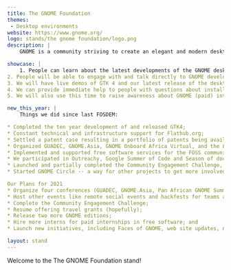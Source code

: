 ```yaml
---
title: The GNOME Foundation
themes:
 - Desktop environments
website: https://www.gnome.org/
logo: stands/the gnome foundation/logo.png
description: |
    GNOME is a community striving to create an elegant and modern desktop, free for everyone. Since 1997 the project has developed essential applications such as Text Editor, Music, Videos, Files, Boxes, Software and more which many linux users are familiar with. Behind the scenes, the GNOME community also develops and contributes to core low level technologies such as GLib, GTK+, Flatpak, Wayland and more. Over the last decade GNOME has released three major versions and since GNOME 3 the project has released new content on a bi-annually basis and is consumed by a large set of distributions and users.

showcase: |
    1. People can learn about the latest developments of the GNOME desktop environment, including seeing what they look like.
2. People will be able to engage with and talk directly to GNOME developers, designers and other community members.
3. We will have live demos of GTK 4 and our latest release of the desktop environment.
4. We can provide immediate help to people with questions about installing or using GNOME.
5. We will also use this time to raise awareness about GNOME (paid) internships, especially to the many students who attend FOSDEM.

new_this_year: |
    Things we did since last FOSDEM: 

* Completed the ten year development of and released GTK4;
* Constant technical and infrastructure support for Flathub.org;
* Settled a patent case resulting in a portfolio of patents being available to all open source projects;
* Organized GUADEC, GNOME.Asia, GNOME Onboard Africa Virtual, and the Linux App Summit;
* Implemented and supported free software services for the FOSS community, including Big Blue Button;
* We participated in Outreachy, Google Summer of Code and Season of docs;
* Launched and partially completed the Community Engagement Challenge, designing new ways to get people involved in FOSS; and
* Started GNOME Circle -- a way for other projects to get more involved with GNOME

Our Plans for 2021
* Organize four conferences (GUADEC, GNOME.Asia, Pan African GNOME Summit, and the Linux App Summit);
* Host other events like remote social events and hackfests for teams and working groups across the project;
* Complete the Community Engagement Challenge;
* Resume offering travel grants (hopefully);
* Release two more GNOME editions;
* Hire more interns for paid internships in free software; and
* Launch new initiatives, including Faces of GNOME, web site updates, new swag, and increased conference participation.

layout: stand
---
```

Welcome to the The GNOME Foundation stand!
